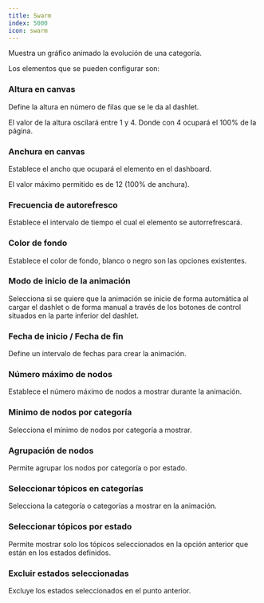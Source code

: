 ```yaml
---
title: Swarm
index: 5000
icon: swarm
---
```



Muestra un gráfico animado la evolución de una categoría.

Los elementos que se pueden configurar son:

### Altura en canvas

Define la altura en número de filas que se le da al dashlet.

El valor de la altura oscilará entre 1 y 4. Donde con 4 ocupará el 100% de la página.

### Anchura en canvas

Establece el ancho que ocupará el elemento en el dashboard.

El valor máximo permitido es de 12 (100% de anchura).

### Frecuencia de autorefresco

Establece el intervalo de tiempo el cual el elemento se autorrefrescará.

###  Color de fondo

Establece el color de fondo, blanco o negro son las opciones existentes.

### Modo de inicio de la animación

Selecciona si se quiere que la animación se inicie de forma automática al cargar el dashlet o de forma manual a través de los botones de control situados en la parte inferior del dashlet.

### Fecha de inicio / Fecha de fin

Define un intervalo de fechas para crear la animación.

### Número máximo de nodos

Establece el número máximo de nodos a mostrar durante la animación.

### Minimo de nodos por categoría

Selecciona el mínimo de nodos por categoría a mostrar.

### Agrupación de nodos

Permite agrupar los nodos por categoría o por estado.

### Seleccionar tópicos en categorías

Selecciona la categoría o categorías a mostrar en la animación.

### Seleccionar tópicos por estado

Permite mostrar solo los tópicos seleccionados en la opción anterior que están en los estados definidos.

### Excluir estados seleccionadas

Excluye los estados seleccionados en el punto anterior.